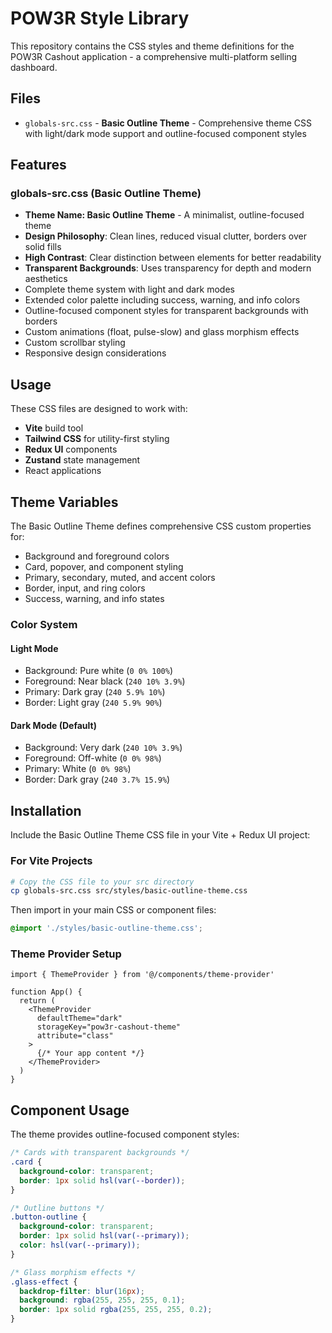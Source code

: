 # POW3R Style Library

This repository contains the CSS styles and theme definitions for the POW3R Cashout application - a comprehensive multi-platform selling dashboard.

## Files

- `globals-src.css` - **Basic Outline Theme** - Comprehensive theme CSS with light/dark mode support and outline-focused component styles

## Features

### globals-src.css (Basic Outline Theme)
- **Theme Name: Basic Outline Theme** - A minimalist, outline-focused theme
- **Design Philosophy**: Clean lines, reduced visual clutter, borders over solid fills
- **High Contrast**: Clear distinction between elements for better readability
- **Transparent Backgrounds**: Uses transparency for depth and modern aesthetics
- Complete theme system with light and dark modes
- Extended color palette including success, warning, and info colors
- Outline-focused component styles for transparent backgrounds with borders
- Custom animations (float, pulse-slow) and glass morphism effects
- Custom scrollbar styling
- Responsive design considerations

## Usage

These CSS files are designed to work with:
- **Vite** build tool
- **Tailwind CSS** for utility-first styling
- **Redux UI** components
- **Zustand** state management
- React applications

## Theme Variables

The Basic Outline Theme defines comprehensive CSS custom properties for:
- Background and foreground colors
- Card, popover, and component styling
- Primary, secondary, muted, and accent colors
- Border, input, and ring colors
- Success, warning, and info states

### Color System

#### Light Mode
- Background: Pure white (`0 0% 100%`)
- Foreground: Near black (`240 10% 3.9%`)
- Primary: Dark gray (`240 5.9% 10%`)
- Border: Light gray (`240 5.9% 90%`)

#### Dark Mode (Default)
- Background: Very dark (`240 10% 3.9%`)
- Foreground: Off-white (`0 0% 98%`)
- Primary: White (`0 0% 98%`)
- Border: Dark gray (`240 3.7% 15.9%`)

## Installation

Include the Basic Outline Theme CSS file in your Vite + Redux UI project:

### For Vite Projects
```bash
# Copy the CSS file to your src directory
cp globals-src.css src/styles/basic-outline-theme.css
```

Then import in your main CSS or component files:
```css
@import './styles/basic-outline-theme.css';
```

### Theme Provider Setup
```tsx
import { ThemeProvider } from '@/components/theme-provider'

function App() {
  return (
    <ThemeProvider 
      defaultTheme="dark" 
      storageKey="pow3r-cashout-theme" 
      attribute="class"
    >
      {/* Your app content */}
    </ThemeProvider>
  )
}
```

## Component Usage

The theme provides outline-focused component styles:

```css
/* Cards with transparent backgrounds */
.card {
  background-color: transparent;
  border: 1px solid hsl(var(--border));
}

/* Outline buttons */
.button-outline {
  background-color: transparent;
  border: 1px solid hsl(var(--primary));
  color: hsl(var(--primary));
}

/* Glass morphism effects */
.glass-effect {
  backdrop-filter: blur(16px);
  background: rgba(255, 255, 255, 0.1);
  border: 1px solid rgba(255, 255, 255, 0.2);
}
```
